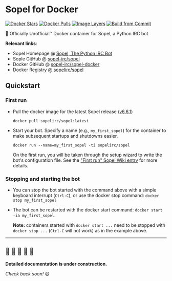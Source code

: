 # Sopel for Docker

[![Docker Stars](https://img.shields.io/docker/stars/sopelirc/sopel.svg)](https://hub.docker.com/r/sopelirc/sopel)
[![Docker Pulls](https://img.shields.io/docker/pulls/sopelirc/sopel.svg)](https://hub.docker.com/r/sopelirc/sopel)
[![Image Layers](https://images.microbadger.com/badges/image/sopelirc/sopel.svg)](https://microbadger.com/images/sopelirc/sopel)
[![Build from Commit](https://images.microbadger.com/badges/commit/sopelirc/sopel.svg)](https://microbadger.com/images/sopelirc/sopel)

:whale: Officially Unofficial™ Docker container for Sopel, a Python IRC bot

**Relevant links**:

* Sopel Homepage @ [Sopel, The Python IRC Bot](https://sopel.chat)
* Sople GitHub @ [sopel-irc/sopel](https://github.com/sopel-irc/sopel)
* Docker GitHub @ [sopel-irc/sopel-docker](https://github.com/sopel-irc/sopel-docker)
* Docker Registry @ [sopelirc/sopel](https://hub.docker.com/r/sopelirc/sopel)

## Quickstart

### First run

* Pull the docker image for the latest Sopel release ([v6.6.1](https://github.com/sopel-irc/sopel/releases/tag/v6.6.1))

    ```console
    docker pull sopelirc/sopel:latest
    ```

* Start your bot. Specify a name (e.g., `my_first_sopel`) for the container to make subsequent startups and shutdowns easier.

    ```console
    docker run --name=my_first_sopel -ti sopelirc/sopel
    ```

    On the first run, you will be taken through the setup wizard to write the bot's configuration file. See the ["First run" Sopel Wiki entry](https://github.com/sopel-irc/sopel/wiki/Sopel-tutorial,-Part-1#first-run) for more details.

### Stopping and starting the bot

* You can stop the bot started with the command above with a simple keyboard interrupt (`Ctrl-C`), or use the docker stop command: `docker stop my_first_sopel`
* The bot can be restarted with the docker start command: `docker start -ia my_first_sopel`. 

    **Note:**  containers started with `docker start ...` need to be stopped with `docker stop ...` (`Ctrl-C` will not work) as in the example above.

---

## :construction: :construction: :construction: :construction: :construction:

**Detailed documentation is under construction.**

_Check back soon!_ :smile:
